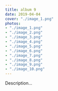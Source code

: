 ```yaml
---
title: album 9
date: 2019-04-04
cover: "./image_1.png"
photos:
- "./image_1.png"
- "./image_2.png"
- "./image_3.png"
- "./image_4.png"
- "./image_5.png"
- "./image_6.png"
- "./image_7.png"
- "./image_8.png"
- "./image_9.png"
- "./image_10.png"
---
```


Description...